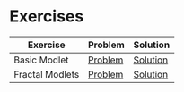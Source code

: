 # Exercises

| Exercise | Problem | Solution |
| --- | --- | --- |
| Basic Modlet | [Problem](https://codesandbox.io/s/github/bitovi/trainings/tree/main/fractal-modlets/Exercise1/problem?file=/readme.md) | [Solution](https://codesandbox.io/s/github/bitovi/trainings/tree/main/fractal-modlets/Exercise1/solution) |
| Fractal Modlets | [Problem](https://codesandbox.io/s/github/bitovi/trainings/tree/main/fractal-modlets/Exercise2/problem?file=/readme.md) | [Solution](https://codesandbox.io/s/github/bitovi/trainings/tree/main/fractal-modlets/Exercise2/solution?file=/readme.md) |
